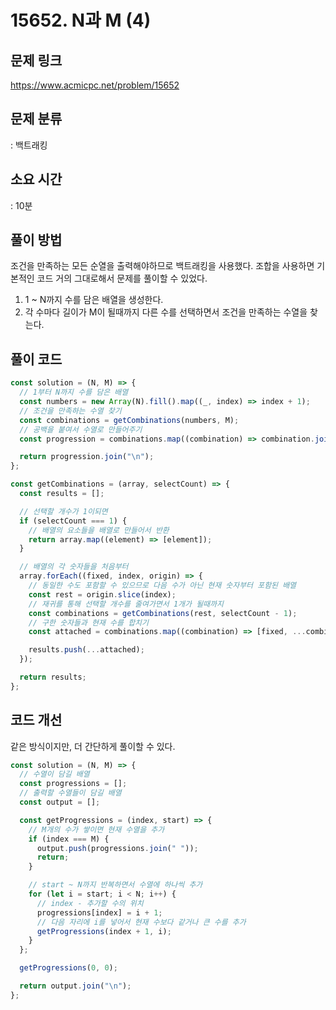 # 15652. N과 M (4)

## 문제 링크

https://www.acmicpc.net/problem/15652

## 문제 분류

: 백트래킹

## 소요 시간

: 10분

## 풀이 방법

조건을 만족하는 모든 순열을 출력해야하므로 백트래킹을 사용했다. 조합을 사용하면 기본적인 코드 거의 그대로해서 문제를 풀이할 수 있었다.

1. 1 ~ N까지 수를 담은 배열을 생성한다.
2. 각 수마다 길이가 M이 될때까지 다른 수를 선택하면서 조건을 만족하는 수열을 찾는다.

## 풀이 코드

```js
const solution = (N, M) => {
  // 1부터 N까지 수를 담은 배열
  const numbers = new Array(N).fill().map((_, index) => index + 1);
  // 조건을 만족하는 수열 찾기
  const combinations = getCombinations(numbers, M);
  // 공백을 붙여서 수열로 만들어주기
  const progression = combinations.map((combination) => combination.join(" "));

  return progression.join("\n");
};

const getCombinations = (array, selectCount) => {
  const results = [];

  // 선택할 개수가 1이되면
  if (selectCount === 1) {
    // 배열의 요소들을 배열로 만들어서 반환
    return array.map((element) => [element]);
  }

  // 배열의 각 숫자들을 처음부터
  array.forEach((fixed, index, origin) => {
    // 동일한 수도 포함할 수 있으므로 다음 수가 아닌 현재 숫자부터 포함된 배열
    const rest = origin.slice(index);
    // 재귀를 통해 선택할 개수를 줄여가면서 1개가 될때까지
    const combinations = getCombinations(rest, selectCount - 1);
    // 구한 숫자들과 현재 수를 합치기
    const attached = combinations.map((combination) => [fixed, ...combination]);

    results.push(...attached);
  });

  return results;
};
```

## 코드 개선

같은 방식이지만, 더 간단하게 풀이할 수 있다.

```js
const solution = (N, M) => {
  // 수열이 담길 배열
  const progressions = [];
  // 출력할 수열들이 담길 배열
  const output = [];

  const getProgressions = (index, start) => {
    // M개의 수가 쌓이면 현재 수열을 추가
    if (index === M) {
      output.push(progressions.join(" "));
      return;
    }

    // start ~ N까지 반복하면서 수열에 하나씩 추가
    for (let i = start; i < N; i++) {
      // index - 추가할 수의 위치
      progressions[index] = i + 1;
      // 다음 자리에 i를 넣어서 현재 수보다 같거나 큰 수를 추가
      getProgressions(index + 1, i);
    }
  };

  getProgressions(0, 0);

  return output.join("\n");
};
```

